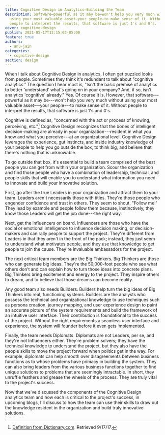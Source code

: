 ```yaml
---
title: Cognitive Design in Analytics—Building the Team
description: Software—powerful as it may be—won't help you very much without
  using your most valuable asset—your people—to make sense of it. Without
  people to interpret the results, that software is just 1's and 0's.
cover: cognitive-design
publish: 2021-05-17T13:15:03-05:00
feature: true
authors:
  - anu-jain
categories:
  - cognitive-design
section: design
---
```



When I talk about Cognitive Design in analytics, I often get puzzled
looks from people. Sometimes they think it's redundant to talk about
"cognitive analytics." The question I hear most is, "Isn't the basic
premise of analytics to better 'understand' what's going on in your
company? And, if so, isn't analytics 'cognitive' already." Yes. Of
course it is. However, that software---powerful as it may be---won't
help you very much without using your most valuable asset---your
people---to make sense of it. Without people to interpret the results,
that software is just 1's and 0's.

Cognitive is defined as, "concerned with the act or process of knowing,
perceiving, etc."[^1] Cognitive Design recognizes that the bones of
intelligent decision-making are already in your organization---resident
in what you know and what you perceive---at an organizational level.
Cognitive Design leverages the experience, gut instincts, and inside
industry knowledge of your people to help you go outside the box, to
think big, and believe that there's nothing that is unknowable.

To go outside that box, it's essential to build a team comprised of the
best people you can get from within your organization. Scour the
organization and find those people who have a combination of leadership,
technical, and people skills that will enable you to understand what
information you need to innovate and build your innovative solution.

First, go after the true Leaders in your organization and attract them
to your team. Leaders aren't necessarily those with titles. They're
those people who engender confidence and trust in others. They seem to
shout, "Follow me!" They lead by example and people follow them because,
instinctively, they know those Leaders will get the job done---the right
way.

Next, get the Influencers on board. Influencers are those who have the
social or emotional intelligence to influence decision making, or
decision-makers and can rally people to support the project. They're
different from Leaders in that they aren't in the front of the pack;
instead, they just seem to understand what motivates people, and they
use that knowledge to get people to join the cause. They're invaluable
ambassadors for the project.

The next critical team members are the Big Thinkers. Big Thinkers are
those who can generate big ideas. They're the 50,000-foot people who see
what others don't and can explain how to turn those ideas into concrete
plans. Big Thinkers bring excitement and energy to the project. They
inspire others to dream, and to believe that those dreams can become
reality.

Any good team also needs Builders. Builders help turn the big ideas of
Big Thinkers into real, functioning systems. Builders are the analysts
who possess the technical and organizational knowledge to use techniques
such as persona creation, journey mapping, and user experience design to
paint an accurate picture of the system requirements and build the
framework of an intuitive user interface. Their contribution is
foundational to the success of the project. Without the right
requirements a seamless user interface and experience, the system will
founder before it even gets implemented.

Finally, the team needs Diplomats. Diplomats are not Leaders, per se,
and they're not Influencers either. They're problem solvers; they have
the technical knowledge to understand the project, but they also have
the people skills to move the project forward when politics get in the
way. For example, diplomats can help smooth over disagreements between
business functions as to whose problems have primacy in building the
system. They can also bring leaders from the various business functions
together to find unique solutions to problems that are seemingly
intractable. In short, they unruffle feathers and grease the wheels of
the process. They are truly vital to the project's success.

Now that we've discussed the components of the Cognitive Design
analytics team and how each is critical to the project's success, in
upcoming blogs, I'll discuss to how the team can use their skills to
draw out the knowledge resident in the organization and build truly
innovative solutions.

[^1]: [Definition from Dictionary.com](http://www.dictionary.com/browse/cognitive). Retrieved 9/17/17.
